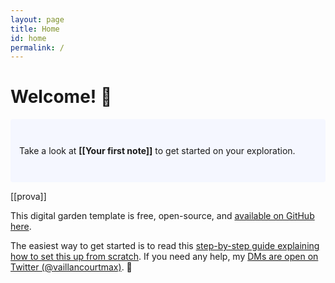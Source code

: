 ```yaml
---
layout: page
title: Home
id: home
permalink: /
---
```

# Welcome! 🌱

<p style="padding: 3em 1em; background: #f5f7ff; border-radius: 4px;">
  Take a look at <span style="font-weight: bold">[[Your first note]]</span> to get started on your exploration.

[[prova]]
</p>

This digital garden template is free, open-source, and [available on GitHub here](https://github.com/maximevaillancourt/digital-garden-jekyll-template).

The easiest way to get started is to read this [step-by-step guide explaining how to set this up from scratch](https://maximevaillancourt.com/blog/setting-up-your-own-digital-garden-with-jekyll). If you need any help, my [DMs are open on Twitter (@vaillancourtmax)](https://twitter.com/vaillancourtmax). 👋

<style>
  .wrapper {
    max-width: 46em;
  }
</style>
